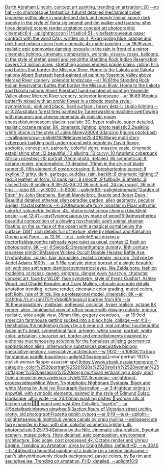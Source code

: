 [Darth Abraham Lincoln, concept art painting, trending on artstation::20 --no hat --no sh](https://www.ebank.nz/aiartgenerator?category=Darth%2520Abraham%2520Lincoln%2C%2520concept%2520art%2520painting%2C%2520trending%2520on%2520artstation%3A%3A20%2520--no%2520hat%2520--no%2520sh)[grotesque fantastical futurist detailed mechanical cyber japanese gothic alice in wonderland dark and moody liminal space dark spooky in the style of floria sigismondi and tim walker and tsutomu nihei hires detailed octane render artstation concept art photographic cinematic](https://www.ebank.nz/aiartgenerator?category=grotesque%2520fantastical%2520futurist%2520detailed%2520mechanical%2520cyber%2520japanese%2520gothic%2520alice%2520in%2520wonderland%2520dark%2520and%2520moody%2520liminal%2520space%2520dark%2520spooky%2520in%2520the%2520style%2520of%2520floria%2520sigismondi%2520and%2520tim%2520walker%2520and%2520tsutomu%2520nihei%2520hires%2520detailed%2520octane%2520render%2520artstation%2520concept%2520art%2520photographic%2520cinematic)[6:4](https://www.ebank.nz/aiartgenerator?category=6%3A4)[--uplight](https://www.ebank.nz/aiartgenerator?category=--uplight)[raccoon || triadic](https://www.ebank.nz/aiartgenerator?category=raccoon%2520%7C%7C%2520triadic)[4:5](https://www.ebank.nz/aiartgenerator?category=4%3A5)[1](https://www.ebank.nz/aiartgenerator?category=1)[--vibefast](https://www.ebank.nz/aiartgenerator?category=--vibefast)[nouveau](https://www.ebank.nz/aiartgenerator?category=nouveau)[a paper contract with the word CALL written on it, Pixar](https://www.ebank.nz/aiartgenerator?category=a%2520paper%2520contract%2520with%2520the%2520word%2520CALL%2520written%2520on%2520it%2C%2520Pixar)[rippling blue, orange and pink hued nebula storm front cinematic 4k matte painting —ar 16:9](https://www.ebank.nz/aiartgenerator?category=rippling%2520blue%2C%2520orange%2520and%2520pink%2520hued%2520nebula%2520storm%2520front%2520cinematic%25204k%2520matte%2520painting%2520%E2%80%94ar%252016%3A9)[hyper-realistic epic pennywise dancing joyously in the rain in front of a mirror. cinematic lighting, cinematic composition, worship, viscera, roses, balloons, in the style of stefan gesell and renoir](https://www.ebank.nz/aiartgenerator?category=hyper-realistic%2520epic%2520pennywise%2520dancing%2520joyously%2520in%2520the%2520rain%2520in%2520front%2520of%2520a%2520mirror.%2520cinematic%2520lighting%2C%2520cinematic%2520composition%2C%2520worship%2C%2520viscera%2C%2520roses%2C%2520balloons%2C%2520in%2520the%2520style%2520of%2520stefan%2520gesell%2520and%2520renoir)[the Standing Rock Indian Reservation covers 2.3 million acres, stretching across endless prairie plains, rolling hills and buttes that border the Missouri River. Home to the Lakota and Dakota nations Albert Bierstadt hand-painted oil painting Yosemite Valley above Merced River scenery, splendor landscape --ar 16:8](https://www.ebank.nz/aiartgenerator?category=the%2520Standing%2520Rock%2520Indian%2520Reservation%2520covers%25202.3%2520million%2520acres%2C%2520stretching%2520across%2520endless%2520prairie%2520plains%2C%2520rolling%2520hills%2520and%2520buttes%2520that%2520border%2520the%2520Missouri%2520River.%2520Home%2520to%2520the%2520Lakota%2520and%2520Dakota%2520nations%2520Albert%2520Bierstadt%2520hand-painted%2520oil%2520painting%2520Yosemite%2520Valley%2520above%2520Merced%2520River%2520scenery%2C%2520splendor%2520landscape%2520--ar%252016%3A8)[1](https://www.ebank.nz/aiartgenerator?category=1)[the Standing Rock Indian Reservation buttes that border the Missouri River. Home to the Lakota and Dakota nations Albert Bierstadt hand-painted oil painting Yosemite Valley above Merced River scenery, splendor landscape --ar 16:8](https://www.ebank.nz/aiartgenerator?category=the%2520Standing%2520Rock%2520Indian%2520Reservation%2520buttes%2520that%2520border%2520the%2520Missouri%2520River.%2520Home%2520to%2520the%2520Lakota%2520and%2520Dakota%2520nations%2520Albert%2520Bierstadt%2520hand-painted%2520oil%2520painting%2520Yosemite%2520Valley%2520above%2520Merced%2520River%2520scenery%2C%2520splendor%2520landscape%2520--ar%252016%3A8)[9:16](https://www.ebank.nz/aiartgenerator?category=9%3A16)[epic](https://www.ebank.nz/aiartgenerator?category=epic)[a butterfly mixed with an orchid flower in a robotic mecha style:: symmetrical:: pink and black:: hard surface:: heavy detail:: studio lighting --ar 3:2](https://www.ebank.nz/aiartgenerator?category=a%2520butterfly%2520mixed%2520with%2520an%2520orchid%2520flower%2520in%2520a%2520robotic%2520mecha%2520style%3A%3A%2520symmetrical%3A%3A%2520pink%2520and%2520black%3A%3A%2520hard%2520surface%3A%3A%2520heavy%2520detail%3A%3A%2520studio%2520lighting%2520--ar%25203%3A2)[Australian forest fires painted by Turner](https://www.ebank.nz/aiartgenerator?category=Australian%2520forest%2520fires%2520painted%2520by%2520Turner)[washing machine overflowing with macaroni and cheese cinematic 4k realistic gooey cheese](https://www.ebank.nz/aiartgenerator?category=washing%2520machine%2520overflowing%2520with%2520macaroni%2520and%2520cheese%2520cinematic%25204k%2520realistic%2520gooey%2520cheese)[bioluminescent glacier, realistic 3D, hyper realistic, super detailed, realistic octane render, 8K, cinematic lighting, photo realistic](https://www.ebank.nz/aiartgenerator?category=bioluminescent%2520glacier%2C%2520realistic%25203D%2C%2520hyper%2520realistic%2C%2520super%2520detailed%2C%2520realistic%2520octane%2520render%2C%25208K%2C%2520cinematic%2520lighting%2C%2520photo%2520realistic)[3:2](https://www.ebank.nz/aiartgenerator?category=3%3A2)[walking whith phone in the style of Jules Marey](https://www.ebank.nz/aiartgenerator?category=walking%2520whith%2520phone%2520in%2520the%2520style%2520of%2520Jules%2520Marey)[2000](https://www.ebank.nz/aiartgenerator?category=2000)[4:3](https://www.ebank.nz/aiartgenerator?category=4%3A3)[dancing figures photobash --wallpaper](https://www.ebank.nz/aiartgenerator?category=dancing%2520figures%2520photobash%2520--wallpaper)[crow](https://www.ebank.nz/aiartgenerator?category=crow)[--uplight](https://www.ebank.nz/aiartgenerator?category=--uplight)[16:9](https://www.ebank.nz/aiartgenerator?category=16%3A9)[Metaverse](https://www.ebank.nz/aiartgenerator?category=Metaverse)[25:40](https://www.ebank.nz/aiartgenerator?category=25%3A40)[16:9](https://www.ebank.nz/aiartgenerator?category=16%3A9)[large multi story cyberpunk building built underground with people by David Revoy, androids, concept art, painterly, colorful signs, massive scale, cinematic establishing shot::12 beautiful::10 alluring::10 curvy::10 futuristic cyberpunk African priestess::10 portrait 70mm photo, detailed, 8k symmetrical::8, octane render, photorealistic::10 detailed, 70mm in the style of blade runner::8, fifth element::6 postprocessing::6, foreshortening sunset::8 skyline::7 gritty, dark, garbage, puddles, rain, backlit::8 cinematic lighting::7 red::8 leather uniform::12 punk hair::8 smooth::9 fullbody::9 athletic::9 closed fists::8 smiling::8 36-24-36::10 36 inch bust, 24 inch waist, 36 inch hips, --stop 85 --w 3000 --h 6000 --uplight](https://www.ebank.nz/aiartgenerator?category=large%2520multi%2520story%2520cyberpunk%2520building%2520built%2520underground%2520with%2520people%2520by%2520David%2520Revoy%2C%2520androids%2C%2520concept%2520art%2C%2520painterly%2C%2520colorful%2520signs%2C%2520massive%2520scale%2C%2520cinematic%2520establishing%2520shot%3A%3A12%2520beautiful%3A%3A10%2520alluring%3A%3A10%2520curvy%3A%3A10%2520futuristic%2520cyberpunk%2520African%2520priestess%3A%3A10%2520portrait%252070mm%2520photo%2C%2520detailed%2C%25208k%2520symmetrical%3A%3A8%2C%2520octane%2520render%2C%2520photorealistic%3A%3A10%2520detailed%2C%252070mm%2520in%2520the%2520style%2520of%2520blade%2520runner%3A%3A8%2C%2520fifth%2520element%3A%3A6%2520postprocessing%3A%3A6%2C%2520foreshortening%2520sunset%3A%3A8%2520skyline%3A%3A7%2520gritty%2C%2520dark%2C%2520garbage%2C%2520puddles%2C%2520rain%2C%2520backlit%3A%3A8%2520cinematic%2520lighting%3A%3A7%2520red%3A%3A8%2520leather%2520uniform%3A%3A12%2520punk%2520hair%3A%3A8%2520smooth%3A%3A9%2520fullbody%3A%3A9%2520athletic%3A%3A9%2520closed%2520fists%3A%3A8%2520smiling%3A%3A8%252036-24-36%3A%3A10%252036%2520inch%2520bust%2C%252024%2520inch%2520waist%2C%252036%2520inch%2520hips%2C%2520--stop%252085%2520--w%25203000%2520--h%25206000%2520--uplight)[88](https://www.ebank.nz/aiartgenerator?category=88)[--uplight](https://www.ebank.nz/aiartgenerator?category=--uplight)[cinematic](https://www.ebank.nz/aiartgenerator?category=cinematic)["Garden of Eden" by John Stephens, Benoit Mandelbrot, Beeple and Roger Dean | Beautiful detailed ethereal alien paradise garden, alien geometry, peculiar angles, fractal patterns --h 320](https://www.ebank.nz/aiartgenerator?category=%22Garden%2520of%2520Eden%22%2520by%2520John%2520Stephens%2C%2520Benoit%2520Mandelbrot%2C%2520Beeple%2520and%2520Roger%2520Dean%2520%7C%2520Beautiful%2520detailed%2520ethereal%2520alien%2520paradise%2520garden%2C%2520alien%2520geometry%2C%2520peculiar%2520angles%2C%2520fractal%2520patterns%2520--h%2520320)[texture](https://www.ebank.nz/aiartgenerator?category=texture)[cute furry monster in Pixar with star, colorful, volumetric lighting, 4k, photorealistic](https://www.ebank.nz/aiartgenerator?category=cute%2520furry%2520monster%2520in%2520Pixar%2520with%2520star%2C%2520colorful%2C%2520volumetric%2520lighting%2C%25204k%2C%2520photorealistic)[neon chevron blacklight poster —ar 12:41 —test](https://www.ebank.nz/aiartgenerator?category=neon%2520chevron%2520blacklight%2520poster%2520%E2%80%94ar%252012%3A41%2520%E2%80%94test)[Tyrannosaurus,toy,made of wood](https://www.ebank.nz/aiartgenerator?category=Tyrannosaurus%2Ctoy%2Cmade%2520of%2520wood)[16:9](https://www.ebank.nz/aiartgenerator?category=16%3A9)[atmospheric](https://www.ebank.nz/aiartgenerator?category=atmospheric)[a beautiful composition of a glowing psychedelic spirit animal shaman floating on the surface of the ocean with a magical portal below the surface, DMT,  rich details full of texture, style by Mœbius and Katsuhiro Otomo and Pogo —ar 12:16 —test](https://www.ebank.nz/aiartgenerator?category=a%2520beautiful%2520composition%2520of%2520a%2520glowing%2520psychedelic%2520spirit%2520animal%2520shaman%2520floating%2520on%2520the%2520surface%2520of%2520the%2520ocean%2520with%2520a%2520magical%2520portal%2520below%2520the%2520surface%2C%2520DMT%2C%2520%2520rich%2520details%2520full%2520of%2520texture%2C%2520style%2520by%2520M%C5%93bius%2520and%2520Katsuhiro%2520Otomo%2520and%2520Pogo%2520%E2%80%94ar%252012%3A16%2520%E2%80%94test)[--uplight](https://www.ebank.nz/aiartgenerator?category=--uplight)[Snail driving a tractor](https://www.ebank.nz/aiartgenerator?category=Snail%2520driving%2520a%2520tractor)[field](https://www.ebank.nz/aiartgenerator?category=field)[sauron](https://www.ebank.nz/aiartgenerator?category=sauron)[the railroads were quiet as usual, contax t2 flash on photography, 8K --ar 4:5](https://www.ebank.nz/aiartgenerator?category=the%2520railroads%2520were%2520quiet%2520as%2520usual%2C%2520contax%2520t2%2520flash%2520on%2520photography%2C%25208K%2520--ar%25204%3A5)[wood](https://www.ebank.nz/aiartgenerator?category=wood)[2:3](https://www.ebank.nz/aiartgenerator?category=2%3A3)[megnet](https://www.ebank.nz/aiartgenerator?category=megnet)[humpty dumpty, 18th century japanese print](https://www.ebank.nz/aiartgenerator?category=humpty%2520dumpty%2C%252018th%2520century%2520japanese%2520print)[9:16](https://www.ebank.nz/aiartgenerator?category=9%3A16)[Massive Wicked Occult  Double Headed Battle Axe, tryptophobic, spikes, hair, barnacles, realistic render, no crop, Tintype by Andel Adams 1800s --ar 9:16](https://www.ebank.nz/aiartgenerator?category=Massive%2520Wicked%2520Occult%2520%2520Double%2520Headed%2520Battle%2520Axe%2C%2520tryptophobic%2C%2520spikes%2C%2520hair%2C%2520barnacles%2C%2520realistic%2520render%2C%2520no%2520crop%2C%2520Tintype%2520by%2520Andel%2520Adams%25201800s%2520--ar%25209%3A16)[a realistic photo portrait of a single beautiful girl with two soft warm identical symmetrical eyes, like Zelda botw, fashion modeling, princess, queen, empress, danger wavy hairstyle, character concept art, face by WLOP, face symmetry, style of Krenz Cushart, Ashley Wood, and Charlie Bowater and Craig Mullins, intricate accurate details, artstation trending, octane render, cinematic color grading, muted colors, soft light, rule of thirds, like a professional model, cinematic, 8K --ar 3:4](https://www.ebank.nz/aiartgenerator?category=a%2520realistic%2520photo%2520portrait%2520of%2520a%2520single%2520beautiful%2520girl%2520with%2520two%2520soft%2520warm%2520identical%2520symmetrical%2520eyes%2C%2520like%2520Zelda%2520botw%2C%2520fashion%2520modeling%2C%2520princess%2C%2520queen%2C%2520empress%2C%2520danger%2520wavy%2520hairstyle%2C%2520character%2520concept%2520art%2C%2520face%2520by%2520WLOP%2C%2520face%2520symmetry%2C%2520style%2520of%2520Krenz%2520Cushart%2C%2520Ashley%2520Wood%2C%2520and%2520Charlie%2520Bowater%2520and%2520Craig%2520Mullins%2C%2520intricate%2520accurate%2520details%2C%2520artstation%2520trending%2C%2520octane%2520render%2C%2520cinematic%2520color%2520grading%2C%2520muted%2520colors%2C%2520soft%2520light%2C%2520rule%2520of%2520thirds%2C%2520like%2520a%2520professional%2520model%2C%2520cinematic%2C%25208K%2520--ar%25203%3A4)[<https://s.mj.run/T5YrvNbglkA>](https://www.ebank.nz/aiartgenerator?category=%3Chttps%3A//s.mj.run/T5YrvNbglkA%3E)[musical journey from life --ar 16:8](https://www.ebank.nz/aiartgenerator?category=musical%2520journey%2520from%2520life%2520--ar%252016%3A8)[neuroanatomy, midbrain, sphenoid, occipital, hyper realism, octane 8K render, alien, liquid](https://www.ebank.nz/aiartgenerator?category=neuroanatomy%2C%2520midbrain%2C%2520sphenoid%2C%2520occipital%2C%2520hyper%2520realism%2C%2520octane%25208K%2520render%2C%2520alien%2C%2520liquid)[aerial view of office space with glowing cubicle, interior, realistic, wide angle view, 35mm film, gregory crewdson, --ar 16:9](https://www.ebank.nz/aiartgenerator?category=aerial%2520view%2520of%2520office%2520space%2520with%2520glowing%2520cubicle%2C%2520interior%2C%2520realistic%2C%2520wide%2520angle%2520view%2C%252035mm%2520film%2C%2520gregory%2520crewdson%2C%2520--ar%252016%3A9)[old american farmhouse getting sucked into a black hole, collage —ar 4:3](https://www.ebank.nz/aiartgenerator?category=old%2520american%2520farmhouse%2520getting%2520sucked%2520into%2520a%2520black%2520hole%2C%2520collage%2520%E2%80%94ar%25204%3A3)[--test](https://www.ebank.nz/aiartgenerator?category=--test)[shadow the hedgehog drawn by a 6 year old, real amateur hour](https://www.ebank.nz/aiartgenerator?category=shadow%2520the%2520hedgehog%2520drawn%2520by%2520a%25206%2520year%2520old%2C%2520real%2520amateur%2520hour)[beautiful Asian girl's head, symmetrical face, artgerm, white snake, portrait, white color, artstation, character art, border and embellishments inspiried by alphonse mucha](https://www.ebank.nz/aiartgenerator?category=beautiful%2520Asian%2520girl%27s%2520head%2C%2520symmetrical%2520face%2C%2520artgerm%2C%2520white%2520snake%2C%2520portrait%2C%2520white%2520color%2C%2520artstation%2C%2520character%2520art%2C%2520border%2520and%2520embellishments%2520inspiried%2520by%2520alphonse%2520mucha)[housing solutions for the homeless utilizing geometrical sophistication alien, otherworldly substances speculative biology, speculative geology, speculative architecture  --w 1920 --h 1080](https://www.ebank.nz/aiartgenerator?category=housing%2520solutions%2520for%2520the%2520homeless%2520utilizing%2520geometrical%2520sophistication%2520alien%2C%2520otherworldly%2520substances%2520speculative%2520biology%2C%2520speculative%2520geology%2C%2520speculative%2520architecture%2520%2520--w%25201920%2520--h%25201080)[8:11](https://www.ebank.nz/aiartgenerator?category=8%3A11)[a logo for standup paddle boarding](https://www.ebank.nz/aiartgenerator?category=a%2520logo%2520for%2520standup%2520paddle%2520boarding)[<--uplight](https://www.ebank.nz/aiartgenerator?category=%3C--uplight)[3:5](https://www.ebank.nz/aiartgenerator?category=3%3A5)[vapegod.](https://www.ebank.nz/aiartgenerator?category=vapegod.)[color portrait 1920s stylish woman flapper assassin spy](https://www.ebank.nz/aiartgenerator?category=color%2520portrait%25201920s%2520stylish%2520woman%2520flapper%2520assassin%2520spy)[a mortician embalming a body, shot from a movie in wes anderson style](https://www.ebank.nz/aiartgenerator?category=a%2520mortician%2520embalming%2520a%2520body%2C%2520shot%2520from%2520a%2520movie%2520in%2520wes%2520anderson%2520style)[8:11](https://www.ebank.nz/aiartgenerator?category=8%3A11)[2:3](https://www.ebank.nz/aiartgenerator?category=2%3A3)[nouveau](https://www.ebank.nz/aiartgenerator?category=nouveau)[--uplight](https://www.ebank.nz/aiartgenerator?category=--uplight)[post-processed](https://www.ebank.nz/aiartgenerator?category=post-processed)[man](https://www.ebank.nz/aiartgenerator?category=man)[Mind Worm  Tryptophobic Nightmare Dystopia, Black and white Manga by Junji Iyo Risograph  Illustration --ar 3:4](https://www.ebank.nz/aiartgenerator?category=Mind%2520Worm%2520%2520Tryptophobic%2520Nightmare%2520Dystopia%2C%2520Black%2520and%2520white%2520Manga%2520by%2520Junji%2520Iyo%2520Risograph%2520%2520Illustration%2520--ar%25203%3A4)[light](https://www.ebank.nz/aiartgenerator?category=light)[car sitting in snowfall, with symbolic elements, painted in the style of Edmund Dulac; landscape, ultra wide --ar 20:12](https://www.ebank.nz/aiartgenerator?category=car%2520sitting%2520in%2520snowfall%2C%2520with%2520symbolic%2520elements%2C%2520painted%2520in%2520the%2520style%2520of%2520Edmund%2520Dulac%3B%2520landscape%2C%2520ultra%2520wide%2520--ar%252020%3A12)[man washing dishes 🥣 woman sits at kitchen table🥹🥲🥲 vapid and vast Alex Colville’s “pacific” —ar 4:5](https://www.ebank.nz/aiartgenerator?category=man%2520washing%2520dishes%2520%F0%9F%A5%A3%2520woman%2520sits%2520at%2520kitchen%2520table%F0%9F%A5%B9%F0%9F%A5%B2%F0%9F%A5%B2%2520vapid%2520and%2520vast%2520Alex%2520Colville%E2%80%99s%2520%E2%80%9Cpacific%E2%80%9D%2520%E2%80%94ar%25204%3A5)[detail](https://www.ebank.nz/aiartgenerator?category=detail)[rankin](https://www.ebank.nz/aiartgenerator?category=rankin)[brown pinwheel](https://www.ebank.nz/aiartgenerator?category=brown%2520pinwheel)[5:3](https://www.ebank.nz/aiartgenerator?category=5%3A3)[action figure of Victorian street urchin, grotty, old photograph](https://www.ebank.nz/aiartgenerator?category=action%2520figure%2520of%2520Victorian%2520street%2520urchin%2C%2520grotty%2C%2520old%2520photograph)[Frazetta goblin cyborg —ar 9:19 —test](https://www.ebank.nz/aiartgenerator?category=Frazetta%2520goblin%2520cyborg%2520%E2%80%94ar%25209%3A19%2520%E2%80%94test)[--uplight](https://www.ebank.nz/aiartgenerator?category=--uplight)[--uplight](https://www.ebank.nz/aiartgenerator?category=--uplight)[steampunk nightclub venice canals by craig mullins --wallpaper](https://www.ebank.nz/aiartgenerator?category=steampunk%2520nightclub%2520venice%2520canals%2520by%2520craig%2520mullins%2520--wallpaper)[cute furry monster in Pixar with star, colorful,volumetric lighting, 4k, photorealistic](https://www.ebank.nz/aiartgenerator?category=cute%2520furry%2520monster%2520in%2520Pixar%2520with%2520star%2C%2520colorful%2Cvolumetric%2520lighting%2C%25204k%2C%2520photorealistic)[3:2](https://www.ebank.nz/aiartgenerator?category=3%3A2)[5:7](https://www.ebank.nz/aiartgenerator?category=5%3A7)[3:4](https://www.ebank.nz/aiartgenerator?category=3%3A4)[Sphynx by the Nile, cinematic ultra realistic. Egyptian scenery, muted colors. Higly detailed, epic composition. environment, architecture. Epic scale, post processed 4k, Octane render and Unreal Engine. Trending on Artstation, style by Craig Mullins, default HD, --w 3340 --h 1440](https://www.ebank.nz/aiartgenerator?category=Sphynx%2520by%2520the%2520Nile%2C%2520cinematic%2520ultra%2520realistic.%2520Egyptian%2520scenery%2C%2520muted%2520colors.%2520Higly%2520detailed%2C%2520epic%2520composition.%2520environment%2C%2520architecture.%2520Epic%2520scale%2C%2520post%2520processed%25204k%2C%2520Octane%2520render%2520and%2520Unreal%2520Engine.%2520Trending%2520on%2520Artstation%2C%2520style%2520by%2520Craig%2520Mullins%2C%2520default%2520HD%2C%2520--w%25203340%2520--h%25201440)[waltz](https://www.ebank.nz/aiartgenerator?category=waltz)[a beautiful painting of a building in a serene landscape :: pan's labrynth](https://www.ebank.nz/aiartgenerator?category=a%2520beautiful%2520painting%2520of%2520a%2520building%2520in%2520a%2520serene%2520landscape%2520%3A%3A%2520pan%27s%2520labrynth)[heavenly clouds background, pastel colors, by Ba rim and seunghee lee, Trending on artstation, FHD, detailed, --uplight](https://www.ebank.nz/aiartgenerator?category=heavenly%2520clouds%2520background%2C%2520pastel%2520colors%2C%2520by%2520Ba%2520rim%2520and%2520seunghee%2520lee%2C%2520Trending%2520on%2520artstation%2C%2520FHD%2C%2520detailed%2C%2520--uplight)[16:9](https://www.ebank.nz/aiartgenerator?category=16%3A9)